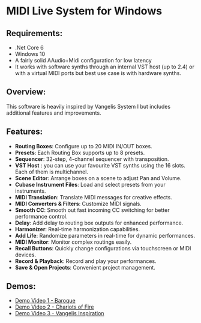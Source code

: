 # MIDI Live System for Windows

## Requirements:
- .Net Core 6
- Windows 10
- A fairly solid AAudio+Midi configuration for low latency
- It works with software synths through an internal VST host (up to 2.4) or with a virtual MIDI ports but best use case is with hardware synths.

## Overview:
This software is heavily inspired by Vangelis System I but includes additional features and improvements.

## Features:
- **Routing Boxes**: Configure up to 20 MIDI IN/OUT boxes.
- **Presets**: Each Routing Box supports up to 8 presets.
- **Sequencer**: 32-step, 4-channel sequencer with transposition.
- **VST Host** : you can use your favourite VST synths using the 16 slots. Each of them is multichannel. 
- **Scene Editor**: Arrange boxes on a scene to adjust Pan and Volume.
- **Cubase Instrument Files**: Load and select presets from your instruments.
- **MIDI Translation**: Translate MIDI messages for creative effects.
- **MIDI Converters & Filters**: Customize MIDI signals.
- **Smooth CC**: Smooth out fast incoming CC switching for better performance control.
- **Delay**: Add delay to routing box outputs for enhanced performance.
- **Harmonizer**: Real-time harmonization capabilities.
- **Add Life**: Randomize parameters in real-time for dynamic performances.
- **MIDI Monitor**: Monitor complex routings easily.
- **Recall Buttons**: Quickly change configurations via touchscreen or MIDI devices.
- **Record & Playback**: Record and play your performances.
- **Save & Open Projects**: Convenient project management.

## Demos:
- [Demo Video 1 - Baroque](https://www.youtube.com/watch?v=pwLsHsf5Pt4)
- [Demo Video 2 - Chariots of Fire](https://www.youtube.com/watch?v=MOZJ4vDwuRk)
- [Demo Video 3 - Vangelis Inspiration](https://www.youtube.com/watch?v=ciOBDNWudrY)
